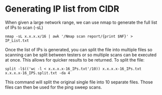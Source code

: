 # Generating IP list from CIDR

When given a large network range, we can use nmap to generate the full list of IPs to scan (-sL)
```
nmap -sL x.x.x.x/16 | awk '/Nmap scan report/{print $NF}' > IP_List.txt
```

Once the list of IPs is generated, you can split the file into multiple files so scanning can be split between testers or so multiple scans can be executed at once. This allows for quicker results to be returned. To split the file:
```
split -l$(('wc -l < x.x.x.x-16_IPs.txt'/10)) x.x.x.x-16_IPs.txt x.x.x.x-16_IPS.split.txt -da 4
```
This command will split the original single file into 10 separate files. Those files can then be used for the ping sweep scans.